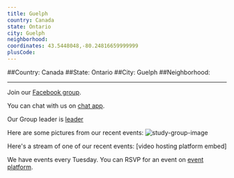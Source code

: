```yaml
---
title: Guelph
country: Canada
state: Ontario
city: Guelph
neighborhood: 
coordinates: 43.5448048,-80.24816659999999
plusCode:
---
```


##Country: Canada
##State: Ontario
##City: Guelph
##Neighborhood: 
*****
Join our [Facebook group](https://www.facebook.com/groups/freecodecamp.guelph).

You can chat with us on [chat app]().

Our Group leader is [leader]()

Here are some pictures from our recent events:
![study-group-image]()

Here's a stream of one of our recent events:
[video hosting platform embed]

We have events every Tuesday. You can RSVP for an event on [event platform]().
